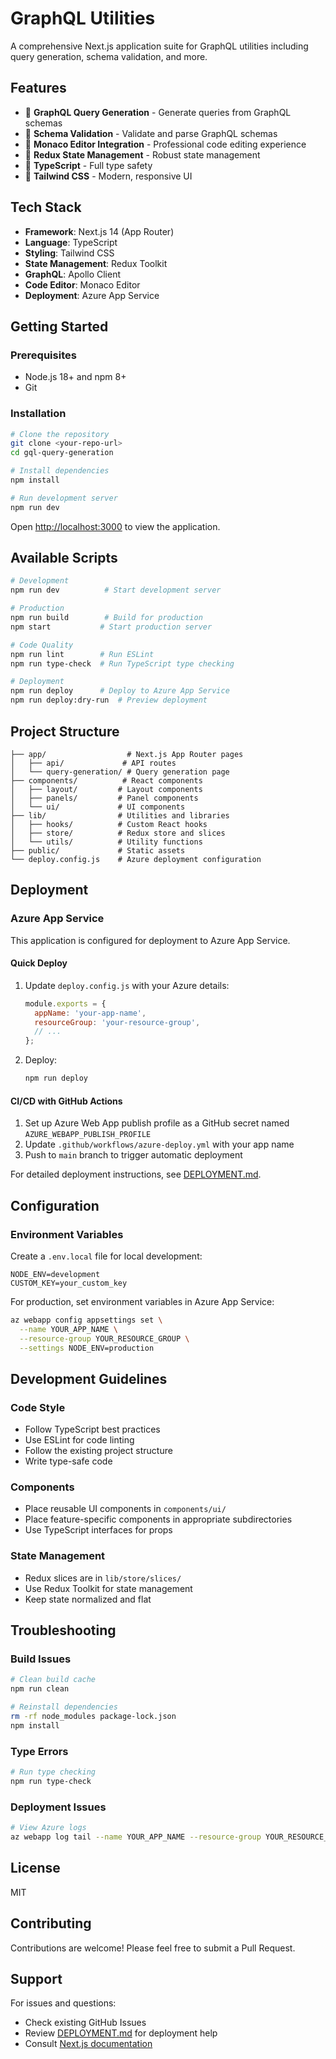 # GraphQL Utilities

A comprehensive Next.js application suite for GraphQL utilities including query generation, schema validation, and more.

## Features

- 🚀 **GraphQL Query Generation** - Generate queries from GraphQL schemas
- 📝 **Schema Validation** - Validate and parse GraphQL schemas
- 🎨 **Monaco Editor Integration** - Professional code editing experience
- 🔄 **Redux State Management** - Robust state management
- 🎯 **TypeScript** - Full type safety
- 💅 **Tailwind CSS** - Modern, responsive UI

## Tech Stack

- **Framework**: Next.js 14 (App Router)
- **Language**: TypeScript
- **Styling**: Tailwind CSS
- **State Management**: Redux Toolkit
- **GraphQL**: Apollo Client
- **Code Editor**: Monaco Editor
- **Deployment**: Azure App Service

## Getting Started

### Prerequisites

- Node.js 18+ and npm 8+
- Git

### Installation

```bash
# Clone the repository
git clone <your-repo-url>
cd gql-query-generation

# Install dependencies
npm install

# Run development server
npm run dev
```

Open [http://localhost:3000](http://localhost:3000) to view the application.

## Available Scripts

```bash
# Development
npm run dev          # Start development server

# Production
npm run build        # Build for production
npm start           # Start production server

# Code Quality
npm run lint        # Run ESLint
npm run type-check  # Run TypeScript type checking

# Deployment
npm run deploy      # Deploy to Azure App Service
npm run deploy:dry-run  # Preview deployment
```

## Project Structure

```
├── app/                  # Next.js App Router pages
│   ├── api/             # API routes
│   └── query-generation/ # Query generation page
├── components/          # React components
│   ├── layout/         # Layout components
│   ├── panels/         # Panel components
│   └── ui/             # UI components
├── lib/                # Utilities and libraries
│   ├── hooks/          # Custom React hooks
│   ├── store/          # Redux store and slices
│   └── utils/          # Utility functions
├── public/             # Static assets
└── deploy.config.js    # Azure deployment configuration
```

## Deployment

### Azure App Service

This application is configured for deployment to Azure App Service.

#### Quick Deploy

1. Update `deploy.config.js` with your Azure details:
   ```javascript
   module.exports = {
     appName: 'your-app-name',
     resourceGroup: 'your-resource-group',
     // ...
   };
   ```

2. Deploy:
   ```bash
   npm run deploy
   ```

#### CI/CD with GitHub Actions

1. Set up Azure Web App publish profile as a GitHub secret named `AZURE_WEBAPP_PUBLISH_PROFILE`
2. Update `.github/workflows/azure-deploy.yml` with your app name
3. Push to `main` branch to trigger automatic deployment

For detailed deployment instructions, see [DEPLOYMENT.md](./DEPLOYMENT.md).

## Configuration

### Environment Variables

Create a `.env.local` file for local development:

```env
NODE_ENV=development
CUSTOM_KEY=your_custom_key
```

For production, set environment variables in Azure App Service:

```bash
az webapp config appsettings set \
  --name YOUR_APP_NAME \
  --resource-group YOUR_RESOURCE_GROUP \
  --settings NODE_ENV=production
```

## Development Guidelines

### Code Style

- Follow TypeScript best practices
- Use ESLint for code linting
- Follow the existing project structure
- Write type-safe code

### Components

- Place reusable UI components in `components/ui/`
- Place feature-specific components in appropriate subdirectories
- Use TypeScript interfaces for props

### State Management

- Redux slices are in `lib/store/slices/`
- Use Redux Toolkit for state management
- Keep state normalized and flat

## Troubleshooting

### Build Issues

```bash
# Clean build cache
npm run clean

# Reinstall dependencies
rm -rf node_modules package-lock.json
npm install
```

### Type Errors

```bash
# Run type checking
npm run type-check
```

### Deployment Issues

```bash
# View Azure logs
az webapp log tail --name YOUR_APP_NAME --resource-group YOUR_RESOURCE_GROUP
```

## License

MIT

## Contributing

Contributions are welcome! Please feel free to submit a Pull Request.

## Support

For issues and questions:
- Check existing GitHub Issues
- Review [DEPLOYMENT.md](./DEPLOYMENT.md) for deployment help
- Consult [Next.js documentation](https://nextjs.org/docs)
